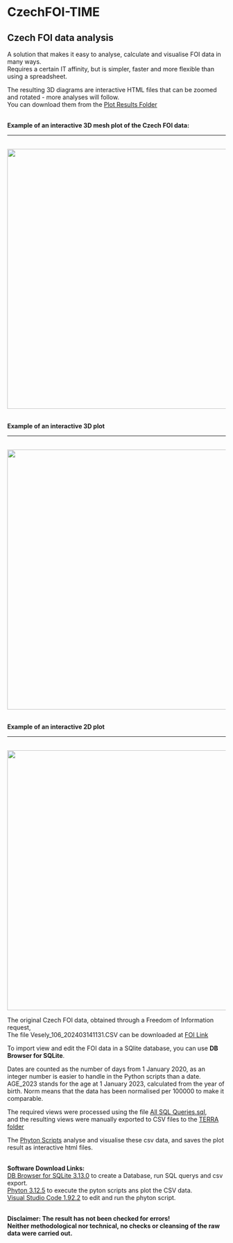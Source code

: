 # CzechFOI-TIME

## Czech FOI data analysis

A solution that makes it easy to analyse, calculate and visualise FOI data in many ways.  
Requires a certain IT affinity, but is simpler, faster and more flexible than using a spreadsheet.

The resulting 3D diagrams are interactive HTML files that can be zoomed and rotated - more analyses will follow. 
<br>You can download them from the [Plot Results Folder](https://github.com/gitfrid/CzechFOI-TIME/tree/main/Plot%20Results)

<br>**Example of an interactive 3D mesh plot of the Czech FOI data:**
<br>
_________________________________________
<br>
<img src=https://github.com/gitfrid/CzechFOI-TIME/blob/37b8e8bbc23a9949b6cb0ed07e2ecf2f689873fd/Plot%20Results/AH)%203D%20Surface%20mesh%20AGE_2023_DAYS_D_NUM_D/AH)%203D%20Surface%20mesh%20AGE_2023_DAYS_D_NUM_D.png width="600" height="auto">
<br>

<br>**Example of an interactive 3D plot**
<br>
_________________________________________
<br>
<img src="https://github.com/gitfrid/CzechFOI-TIME/blob/34c018493dfc44892c4002d602790e891eafd7f8/Plot%20Results/AH)%203d%20surface%20PVT_CUM_NUM_UVX_D/AH)%203d%20surface%20PVT_CUM_NUM_UVX_D.png" width="600" height="auto">
<br>

<br>**Example of an interactive 2D plot**
<br>
_________________________________________
<br>
<img src="https://github.com/gitfrid/CzechFOI-TIME/blob/1438e171e38ca18246cbe914efbf8c931cceed6d/Plot%20Results/AE)%202D%203Axis%201Derivat%20norm%20PVT_CUM_NUM_D_NORM%20PVT_CUM_NUM/AE)%202D%203Axis%201Derivat%20norm%20PVT_CUM_NUM_D_NORM%20PVT_CUM_NUM.png" width="600" height="auto">
<br>

The original Czech FOI data, obtained through a Freedom of Information request, 
<br>The file Vesely_106_202403141131.CSV can be downloaded at [FOI Link](https://github.com/PalackyUniversity/uzis-data-analysis/blob/main/data/Vesely_106_202403141131.tar.xz)

To import view and edit the FOI data in a SQlite database, you can use **DB Browser for SQLite**.

Dates are counted as the number of days from 1 January 2020, as an integer number is easier to handle in the Python scripts than a date.
AGE_2023 stands for the age at 1 January 2023, calculated from the year of birth. Norm means that the data has been normalised per 100000 to make it comparable.

The required views were processed using the file [All SQL Queries.sql](https://github.com/gitfrid/CzechFOI-TIME/blob/main/SQLQueries/All%20SQL%20Queries.sql), 
<br>and the resulting views were manually exported to CSV files to the [TERRA folder](https://github.com/gitfrid/CzechFOI-TIME/tree/main/TERRA) 

The [Phyton Scripts](https://github.com/gitfrid/CzechFOI-TIME/tree/main/Py%20Scripts) analyse and visualise these csv data, and saves the plot result as interactive html files.

<br>**Software Download Links:**
<br>[DB Browser for SQLite 3.13.0](https://sqlitebrowser.org/dl/) to create a Database, run SQL querys and csv export.
<br>[Phyton 3.12.5](https://www.python.org/downloads/) to execute the pyton scripts ans plot the CSV data. 
<br>[Visual Studio Code 1.92.2](https://code.visualstudio.com/download) to edit and run the phyton script.

<br>**Disclaimer: The result has not been checked for errors!
<br>Neither methodological nor technical, no checks or cleansing of the raw data were carried out.** 


